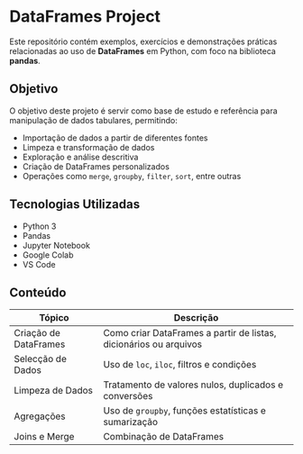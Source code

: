 # DataFrames Project

Este repositório contém exemplos, exercícios e demonstrações práticas relacionadas ao uso de **DataFrames** em Python, com foco na biblioteca **pandas**.

## Objetivo

O objetivo deste projeto é servir como base de estudo e referência para manipulação de dados tabulares, permitindo:

* Importação de dados a partir de diferentes fontes
* Limpeza e transformação de dados
* Exploração e análise descritiva
* Criação de DataFrames personalizados
* Operações como `merge`, `groupby`, `filter`, `sort`, entre outras

## Tecnologias Utilizadas

* Python 3
* Pandas
* Jupyter Notebook
* Google Colab
* VS Code

## Conteúdo

| Tópico                | Descrição                                                         |
| --------------------- | ----------------------------------------------------------------- |
| Criação de DataFrames | Como criar DataFrames a partir de listas, dicionários ou arquivos |
| Selecção de Dados      | Uso de `loc`, `iloc`, filtros e condições                         |
| Limpeza de Dados      | Tratamento de valores nulos, duplicados e conversões              |
| Agregações            | Uso de `groupby`, funções estatísticas e sumarização              |
| Joins e Merge         | Combinação de DataFrames                                          |
